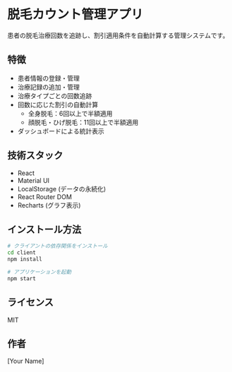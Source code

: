 # 脱毛カウント管理アプリ

患者の脱毛治療回数を追跡し、割引適用条件を自動計算する管理システムです。

## 特徴

- 患者情報の登録・管理
- 治療記録の追加・管理
- 治療タイプごとの回数追跡
- 回数に応じた割引の自動計算
  - 全身脱毛：6回以上で半額適用
  - 顔脱毛・ひげ脱毛：11回以上で半額適用
- ダッシュボードによる統計表示

## 技術スタック

- React
- Material UI
- LocalStorage (データの永続化)
- React Router DOM
- Recharts (グラフ表示)

## インストール方法

```bash
# クライアントの依存関係をインストール
cd client
npm install

# アプリケーションを起動
npm start
```

## ライセンス

MIT

## 作者

[Your Name]
